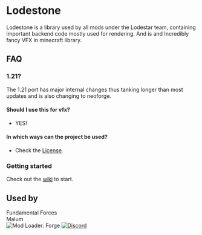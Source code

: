 # **Lodestone** 
Lodestone is a library used by all mods under the Lodestar team, containing important backend code mostly used for rendering.
And is and Incredibly fancy VFX in minecraft library.
## FAQ
### 1.21?
The 1.21 port has major internal changes thus tanking longer than most updates and is also changing to neoforge.
#### Should I use this for vfx?
- YES!
#### In which ways can the project be used?
- Check the [License](https://github.com/IGN-Styly/Lodestone/blob/master/LICENSE.txt).
### Getting started
Check out the [wiki](https://github.com/LodestarMC/Lodestone/wiki) to start.
## **Used by**
Fundamental Forces<br>
Malum<br>
![Mod Loader: Forge](https://img.shields.io/badge/loader-forge-1976d2?style=flat-square&color=orange&logo=curseforge&labelColor=0d1117)
<a href="https://discord.gg/4J2ZM6T8nT">
  <img alt="Discord" src="https://img.shields.io/discord/950771581787983912?color=informational&label=discord&logo=discord&style=flat-square&logoColor=white&labelColor=0d1117">
</a>

